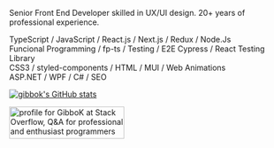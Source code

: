 Senior Front End Developer skilled in UX/UI design. 20+ years of professional experience.

TypeScript / JavaScript / React.js / Next.js / Redux / Node.Js\
Funcional Programming / fp-ts / Testing / E2E Cypress / React Testing Library\
CSS3 / styled-components / HTML / MUI / Web Animations\
ASP.NET / WPF / C# / SEO

[![gibbok's GitHub stats](https://github-readme-stats-eight-alpha-95.vercel.app/api?username=gibbok&count_private=true&show_icons=true)](https://github.com/gibbok)  

<a href="https://stackoverflow.com/users/379008/gibbok"><img src="https://stackoverflow.com/users/flair/379008.png" width="208" height="58" alt="profile for GibboK at Stack Overflow, Q&amp;A for professional and enthusiast programmers" title="profile for GibboK at Stack Overflow, Q&amp;A for professional and enthusiast programmers"></a>
